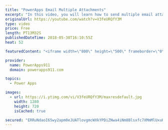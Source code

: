 ```yaml
---
title: "PowerApps Email Multiple Attachments"
excerpt: "In this video, you will learn how to send multiple email attachments with PowerApps via the Outlook connector. Turns out that if you build the collection in the format that the attachments property wants it is pretty easy to do. Check out the video for a couple of cool other concepts along the way also."
originalUrl: https://youtube.com/watch?v=V3feURQfY3M
type: video
price: Free
length: PT13M32S
publishedDateTime: 2018-05-30T16:10:55Z
heat: 52

featuredContent: "<iframe width=\"800\" height=\"500\" frameborder=\"0\" src=\"https://www.youtube.com/embed/V3feURQfY3M\" allow=\"accelerometer; autoplay; encrypted-media; gyroscope; picture-in-picture\" allowfullscreen></iframe>"

provider:
  name: PowerApps911
  domain: powerapps911.com

topics:
  - Power Apps

images:
  - url: https://i.ytimg.com/vi/V3feURQfY3M/maxresdefault.jpg
    width: 1280
    height: 720
    isCached: true

secured: "ERRuNdaoI65wy2apm0eJUATlovgmcWXkYPDiZNwa4iNm8Blsxfc7XMmMlUxuHxgsu9h3k28XbQ9DL8GWe4YTRyUUxvoJEzkVMjSnBYM53CzV5A2HQdqCd+IPNN6joDdP0ylO2shWftWmeha1ZKS/x+PARHnJGHogfkg3jR0JuMYfZCXQfFSERzGa1FfzkHl1Dz3BT2sFKds7B9BxemxUon5g6i65tnZYkkj7oP7axWW/aefQDf0tp1966dDOdrZcJwOOLF7jz+ekuVb6gwY9A+DwMZf18pCxZ9QWA7HsscCXXEVclSEyg9qFjxnaqCkuHK/Js2baUvoPFA7419QArfiHtpMPfhnCrY+kJklT5KNRpifPtHDTbJMR3upFdAyU2AVrdy+rAXo0Z6gMpNoPSGpuUqTubj/dAQoLJL5rnIo=;ccZe0BpdvFqZUd9B2Rmwyw=="
---
```


